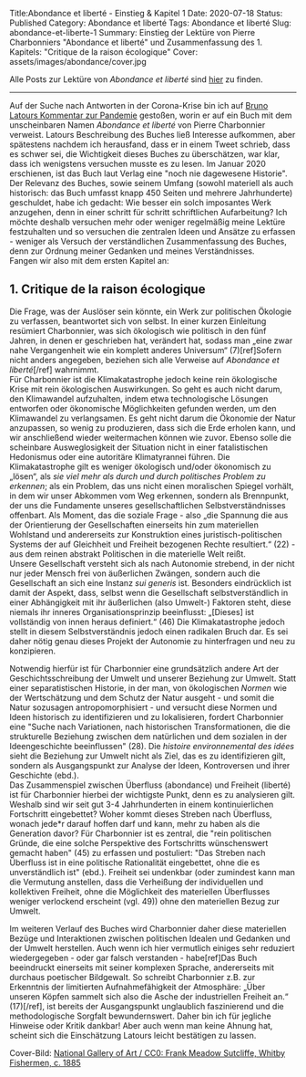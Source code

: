 Title:Abondance et liberté - Einstieg & Kapitel 1
Date: 2020-07-18
Status: Published
Category: Abondance et liberté
Tags: Abondance et liberté
Slug: abondance-et-liberte-1
Summary: Einstieg der Lektüre von Pierre Charbonniers "Abondance et liberté" und Zusammenfassung des 1. Kapitels: "Critique de la raison écologique"
Cover: assets/images/abondance/cover.jpg

Alle Posts zur Lektüre von *Abondance et liberté* sind [hier](tag/abondance-et-liberte) zu finden.
- - - -
Auf der Suche nach Antworten in der Corona-Krise bin ich auf [Bruno Latours Kommentar zur Pandemie](http://www.bruno-latour.fr/sites/default/files/downloads/P-202-AOC-ENGLISH_1.pdf) gestoßen, worin er auf ein Buch mit dem unscheinbaren Namen *Abondance et liberté* von Pierre Charbonnier verweist. Latours Beschreibung des Buches ließ Interesse aufkommen, aber spätestens nachdem ich herausfand, dass er in einem Tweet schrieb, dass es schwer sei, die Wichtigkeit dieses Buches zu überschätzen, war klar, dass ich wenigstens versuchen musste es zu lesen. Im Januar 2020 erschienen, ist das Buch laut Verlag eine "noch nie dagewesene Historie". Der Relevanz des Buches, sowie seinem Umfang (sowohl materiell als auch historisch: das Buch umfasst knapp 450 Seiten und mehrere Jahrhunderte) geschuldet, habe ich gedacht: Wie besser ein solch imposantes Werk anzugehen, denn in einer schritt für schritt schriftlichen Aufarbeitung? Ich möchte deshalb versuchen mehr oder weniger regelmäßig meine Lektüre festzuhalten und so versuchen die zentralen Ideen und Ansätze zu erfassen - weniger als Versuch der verständlichen Zusammenfassung des Buches, denn zur Ordnung meiner Gedanken und meines Verständnisses.  
Fangen wir also mit dem ersten Kapitel an:

## 1. Critique de la raison écologique

Die Frage, was der Auslöser sein könnte, ein Werk zur politischen Ökologie zu verfassen, beantwortet sich von selbst. In einer kurzen Einleitung resümiert Charbonnier, was sich ökologisch wie politisch in den fünf Jahren, in denen er geschrieben hat, verändert hat, sodass man „eine zwar nahe Vergangenheit wie ein komplett anderes Universum“ (7)[ref]Sofern nicht anders angegeben, beziehen sich alle Verweise auf *Abondance et liberté*[/ref] wahrnimmt.  
Für Charbonnier ist die Klimakatastrophe jedoch keine rein ökologische Krise mit rein ökologischen Auswirkungen. So geht es auch nicht darum, den Klimawandel aufzuhalten, indem etwa technologische Lösungen entworfen oder ökonomische Möglichkeiten gefunden werden, um den Klimawandel zu verlangsamen. Es geht nicht darum die Ökonomie der Natur anzupassen, so wenig zu produzieren, dass sich die Erde erholen kann, und wir anschließend wieder weitermachen können wie zuvor. Ebenso solle die scheinbare Ausweglosigkeit der Situation nicht in einer fatalistischen Hedonismus oder eine autoritäre Klimatyrannei führen.  Die Klimakatastrophe gilt es weniger ökologisch und/oder ökonomisch zu „lösen“, als *sie viel mehr als durch und durch politisches Problem zu erkennen*; als ein Problem, das uns nicht einen moralischen Spiegel vorhält, in dem wir unser Abkommen vom Weg erkennen, sondern als Brennpunkt, der uns die Fundamente unseres gesellschaftlichen Selbstverständnisses offenbart. Als Moment, das die soziale Frage - also „die Spannung die aus der Orientierung der Gesellschaften einerseits hin zum materiellen Wohlstand und andererseits zur Konstruktion eines juristisch-politischen Systems der auf Gleichheit und Freiheit bezogenen Rechte resultiert.“ (22) - aus dem reinen abstrakt Politischen in die materielle Welt reißt.  
Unsere Gesellschaft versteht sich als nach Autonomie strebend, in der nicht nur jeder Mensch frei von äußerlichen Zwängen, sondern auch die Gesellschaft an sich eine Instanz *sui generis* ist. Besonders eindrücklich ist damit der Aspekt, dass, selbst wenn die Gesellschaft selbstverständlich in einer Abhängigkeit mit ihr äußerlichen (also Umwelt-) Faktoren steht, diese niemals ihr inneres Organisationsprinzip beeinflusst: „[Dieses] ist vollständig von innen heraus definiert.“ (46) Die Klimakatastrophe jedoch stellt in diesem Selbstverständnis jedoch einen radikalen Bruch dar. Es sei daher nötig genau dieses Projekt der Autonomie zu hinterfragen und neu zu konzipieren.

Notwendig hierfür ist für Charbonnier eine grundsätzlich andere Art der Geschichtsschreibung der Umwelt und unserer Beziehung zur Umwelt. Statt einer separatistischen Historie, in der man, von ökologischen *Normen* wie der Wertschätzung und dem Schutz der Natur ausgeht - und somit die Natur sozusagen antropomorphisiert - und versucht diese Normen und Ideen historisch zu identifizieren und zu lokalisieren, fordert Charbonnier eine "Suche nach Variationen, nach historischen Transformationen, die die strukturelle Beziehung zwischen dem natürlichen und dem sozialen in der Ideengeschichte beeinflussen" (28). Die *histoire environnemental des idées* sieht die Beziehung zur Umwelt nicht als Ziel, das es zu identifizieren gilt, sondern als Ausgangspunkt zur Analyse der Ideen, Kontroversen und ihrer Geschichte (ebd.).  
Das Zusammenspiel zwischen Überfluss (abondance) und Freiheit (liberté) ist für Charbonnier hierbei der wichtigste Punkt, denn es zu analysieren gilt. Weshalb sind wir seit gut 3-4 Jahrhunderten in einem kontinuierlichen Fortschritt eingebettet? Woher kommt dieses Streben nach Überfluss, wonach jede*r darauf hoffen darf und kann, mehr zu haben als die Generation davor? Für Charbonnier ist es zentral, die "rein politischen Gründe, die eine solche Perspektive des Fortschritts wünschenswert gemacht haben" (45) zu erfassen und postuliert: "Das Streben nach Überfluss ist in eine politische Rationalität eingebettet, ohne die es unverständlich ist" (ebd.). Freiheit sei undenkbar (oder zumindest kann man die Vermutung anstellen, dass die Verheißung der individuellen und kollektiven Freiheit, ohne die Möglichkeit des materiellen Überflusses weniger verlockend erscheint (vgl. 49)) ohne den materiellen Bezug zur Umwelt.

Im weiteren Verlauf des Buches wird Charbonnier daher diese materiellen Bezüge und Interaktionen zwischen politischen Idealen und Gedanken und der Umwelt herstellen. Auch wenn ich hier vermutlich einiges sehr reduziert wiedergegeben - oder gar falsch verstanden - habe[ref]Das Buch beeindruckt einerseits mit seiner komplexen Sprache, andererseits mit durchaus poetischer Bildgewalt. So schreibt Charbonnier z.B. zur Erkenntnis der limitierten Aufnahmefähigkeit der Atmosphäre: „Über unseren Köpfen sammelt sich also die Asche der industriellen Freiheit an.“ (17)[/ref], ist bereits der Ausgangspunkt unglaublich faszinierend und die methodologische Sorgfalt bewundernswert. Daher bin ich für jegliche Hinweise oder Kritik dankbar! Aber auch wenn man keine Ahnung hat, scheint sich die Einschätzung Latours leicht bestätigen zu lassen.

Cover-Bild: [National Gallery of Art / CC0: Frank Meadow Sutcliffe, Whitby Fishermen, c. 1885](https://commons.wikimedia.org/wiki/File:Frank_Meadow_Sutcliffe,_Whitby_Fishermen,_c._1885,_NGA_108746.jpg)
